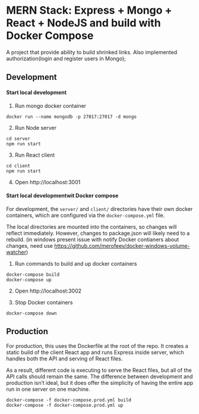 # MERN Stack: Express + Mongo + React + NodeJS and build with Docker Compose

A project that provide ability to build shrinked links. Also implemented authorization(login and register users in Mongo);


## Development

#### Start local development

1) Run mongo docker container
```
docker run --name mongodb -p 27017:27017 -d mongo
```
2) Run Node server
```
cd server
npm run start
```
3) Run React client
```
cd client
npm run start
```
4) Open http://localhost:3001

#### Start local developmentwit Docker compose

For development, the `server/` and `client/` directories have their own docker containers, which are configured via the `docker-compose.yml` file.

The local directories are mounted into the containers, so changes will reflect immediately. However, changes to package.json will likely need to a rebuild.
(in windows present issue with notify Docker contianers about changes, need use https://github.com/merofeev/docker-windows-volume-watcher)

1) Run commands to build and up docker containers
```
docker-compose build
docker-compose up
```
2) Open http://localhost:3002

3) Stop Docker containers
```
docker-compose down
```

## Production

For production, this uses the Dockerfile at the root of the repo. It creates a static build of the client React app and runs Express inside server, which handles both the API and serving of React files.

As a result, different code is executing to serve the React files, but all of the API calls should remain the same. The difference between development and production isn’t ideal, but it does offer the simplicity of having the entire app run in one server on one machine.

```
docker-compose -f docker-compose.prod.yml build
docker-compose -f docker-compose.prod.yml up
```

